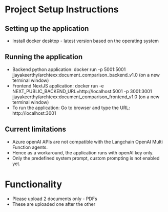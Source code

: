# Project Setup Instructions

## Setting up the application 
* Install docker desktop - latest version based on the operating system

## Running the application 
* Backend python application: docker run -p 5001:5001 jjayakeerthy/archtexx:document_comparison_backend_v1.0 (on a new terminal window)
* Frontend NextJS application: docker run -e NEXT_PUBLIC_BACKEND_URL=http://localhost:5001 -p 3001:3001 jjayakeerthy/archtexx:document_comparison_frontend_v1.0 (on a new terminal window)
* To run the application: Go to browser and type the URL: http://localhost:3001

## Current limitations
* Azure openAI APIs are not compatible with the Langchain OpenAI Multi Function agents.
* Hence as a workaround, the application runs with openAI key only.
* Only the predefined system prompt, custom prompting is not enabled yet. 

# Functionality 
* Please upload 2 documents only - PDFs
* These are uploaded one after the other
